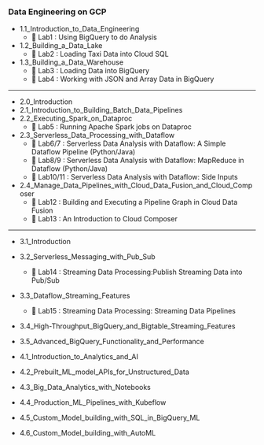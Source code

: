 ### Data Engineering on GCP

- 1.1_Introduction_to_Data_Engineering
  - :memo: Lab1 : Using BigQuery to do Analysis
- 1.2_Building_a_Data_Lake
  - :memo: Lab2 : Loading Taxi Data into Cloud SQL
- 1.3_Building_a_Data_Warehouse
  - :memo: Lab3 : Loading Data into BigQuery
  - :memo: Lab4 : Working with JSON and Array Data in BigQuery
---
- 2.0_Introduction
- 2.1_Introduction_to_Building_Batch_Data_Pipelines
- 2.2_Executing_Spark_on_Dataproc
  - :memo: Lab5 : Running Apache Spark jobs on Dataproc
- 2.3_Serverless_Data_Processing_with_Dataflow
  - :memo: Lab6/7 : Serverless Data Analysis with Dataflow: A Simple Dataflow Pipeline (Python/Java)
  - :memo: Lab8/9 : Serverless Data Analysis with Dataflow: MapReduce in Dataflow (Python/Java)
  - :memo: Lab10/11 : Serverless Data Analysis with Dataflow: Side Inputs 
- 2.4_Manage_Data_Pipelines_with_Cloud_Data_Fusion_and_Cloud_Composer
  - :memo: Lab12 : Building and Executing a Pipeline Graph in Cloud Data Fusion
  - :memo: Lab13 : An Introduction to Cloud Composer
---
- 3.1_Introduction
- 3.2_Serverless_Messaging_with_Pub_Sub
  - :memo: Lab14 : Streaming Data Processing:Publish Streaming Data into Pub/Sub
- 3.3_Dataflow_Streaming_Features
  - :memo: Lab15 : Streaming Data Processing: Streaming Data Pipelines
- 3.4_High-Throughput_BigQuery_and_Bigtable_Streaming_Features
- 3.5_Advanced_BigQuery_Functionality_and_Performance

- 4.1_Introduction_to_Analytics_and_AI
- 4.2_Prebuilt_ML_model_APIs_for_Unstructured_Data
- 4.3_Big_Data_Analytics_with_Notebooks
- 4.4_Production_ML_Pipelines_with_Kubeflow
- 4.5_Custom_Model_building_with_SQL_in_BigQuery_ML
- 4.6_Custom_Model_building_with_AutoML